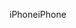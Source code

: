 <span data-ttu-id="ec160-101">iPhone</span><span class="sxs-lookup"><span data-stu-id="ec160-101">iPhone</span></span>